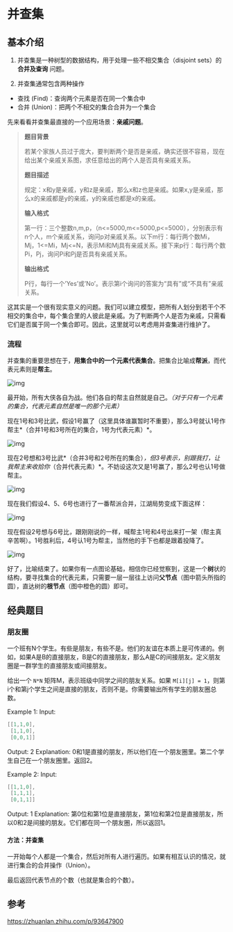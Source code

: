 # 并查集

## 基本介绍

1. 并查集是一种树型的数据结构，用于处理一些不相交集合（disjoint sets）的 **合并及查询** 问题。

2. 并查集通常包含两种操作

- 查找 (Find)：查询两个元素是否在同一个集合中
- 合并 (Union)：把两个不相交的集合合并为一个集合

先来看看并查集最直接的一个应用场景：**亲戚问题**。

> **题目背景**
>
> 若某个家族人员过于庞大，要判断两个是否是亲戚，确实还很不容易，现在给出某个亲戚关系图，求任意给出的两个人是否具有亲戚关系。
>
> **题目描述**
>
> 规定：x和y是亲戚，y和z是亲戚，那么x和z也是亲戚。如果x,y是亲戚，那么x的亲戚都是y的亲戚，y的亲戚也都是x的亲戚。
>
> **输入格式**
>
> 第一行：三个整数n,m,p，（n<=5000,m<=5000,p<=5000），分别表示有n个人，m个亲戚关系，询问p对亲戚关系。以下m行：每行两个数Mi，Mj，1<=Mi，Mj<=N，表示Mi和Mj具有亲戚关系。接下来p行：每行两个数Pi，Pj，询问Pi和Pj是否具有亲戚关系。
>
> **输出格式**
>
> P行，每行一个’Yes’或’No’。表示第i个询问的答案为“具有”或“不具有”亲戚关系。

这其实是一个很有现实意义的问题。我们可以建立模型，把所有人划分到若干个不相交的集合中，每个集合里的人彼此是亲戚。为了判断两个人是否为亲戚，只需看它们是否属于同一个集合即可。因此，这里就可以考虑用并查集进行维护了。

### 流程

并查集的重要思想在于，**用集合中的一个元素代表集合**。把集合比喻成**帮派**，而代表元素则是**帮主**。

![img](https://pic4.zhimg.com/80/v2-09fa3fa35e5411444b327d9cb9a31057_720w.webp)

最开始，所有大侠各自为战。他们各自的帮主自然就是自己。*（对于只有一个元素的集合，代表元素自然是唯一的那个元素）*

现在1号和3号比武，假设1号赢了（这里具体谁赢暂时不重要），那么3号就认1号作帮主*（合并1号和3号所在的集合，1号为代表元素）*。

![img](https://pic4.zhimg.com/80/v2-3bf6c1a6ecf87fa93f4dbab2012446c7_720w.webp)

现在2号想和3号比武*（合并3号和2号所在的集合）*，但3号表示，别跟我打，让我帮主来收拾你*（合并代表元素）*。不妨设这次又是1号赢了，那么2号也认1号做帮主。

![img](https://pic4.zhimg.com/80/v2-be12a6c795572d2acd77dcd49de35127_720w.webp)

现在我们假设4、5、6号也进行了一番帮派合并，江湖局势变成下面这样：

![img](https://pic1.zhimg.com/80/v2-3c353bc781c7f3553079d541a9cfdc28_720w.webp)

现在假设2号想与6号比，跟刚刚说的一样，喊帮主1号和4号出来打一架（帮主真辛苦啊）。1号胜利后，4号认1号为帮主，当然他的手下也都是跟着投降了。

![img](https://pic3.zhimg.com/80/v2-6362d8b13705d5ba17b19cdeee453022_720w.webp)

好了，比喻结束了。如果你有一点图论基础，相信你已经觉察到，这是一个**树**状的结构，要寻找集合的代表元素，只需要一层一层往上访问**父节点**（图中箭头所指的圆），直达树的**根节点**（图中橙色的圆）即可。

## 经典题目

### 朋友圈

一个班有N个学生。有些是朋友，有些不是。他们的友谊在本质上是可传递的。例如，如果A是B的直接朋友，B是C的直接朋友，那么A是C的间接朋友。定义朋友圈是一群学生的直接朋友或间接朋友。

给出一个 `N*N` 矩阵M，表示班级中同学之间的朋友关系。如果 `M[i][j] = 1`，则第i个和第j个学生之间是直接的朋友，否则不是。你需要输出所有学生的朋友圈总数。

Example 1:
Input:

```java
[[1,1,0],
 [1,1,0],
 [0,0,1]]
```

Output: 2
Explanation: 0和1是直接的朋友，所以他们在一个朋友圈里。第二个学生自己在一个朋友圈里。返回2。

Example 2:
Input:

```java
[[1,1,0],
 [1,1,1],
 [0,1,1]]
```

Output: 1
Explanation: 第0位和第1位是直接朋友，第1位和第2位是直接朋友，所以0和2是间接的朋友。它们都在同一个朋友圈，所以返回1。

#### 方法：并查集

一开始每个人都是一个集合，然后对所有人进行遍历。如果有相互认识的情况，就进行集合的合并操作（Union）。

最后返回代表节点的个数（也就是集合的个数）。

















## 参考

https://zhuanlan.zhihu.com/p/93647900




















